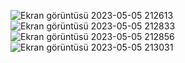 ![Ekran görüntüsü 2023-05-05 212613](https://user-images.githubusercontent.com/96121254/236539838-ef3b9c67-0a9a-49e1-afc8-745d1790aafd.png)
![Ekran görüntüsü 2023-05-05 212833](https://user-images.githubusercontent.com/96121254/236539284-50064217-13c9-4044-9433-a5559044330d.png)
![Ekran görüntüsü 2023-05-05 212856](https://user-images.githubusercontent.com/96121254/236539359-7fee098f-302a-41c9-9315-3abe9371a9ef.png)
![Ekran görüntüsü 2023-05-05 213031](https://user-images.githubusercontent.com/96121254/236539572-92164c74-f7d9-4d8f-a9bf-b8f5c1970ff5.png)
